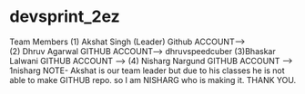 # devsprint_2ez
Team Members
(1) Akshat Singh (Leader)
Github ACCOUNT-->  
(2) Dhruv Agarwal
GITHUB ACCOUNT--> dhruvspeedcuber
(3)Bhaskar Lalwani
GITHUB ACCOUNT -->
(4) Nisharg Nargund
GITHUB ACCOUNT --> 1nisharg
NOTE- Akshat is our team leader but due to his classes he is not able to make GITHUB repo. so I am NISHARG who is making it.
THANK YOU.
